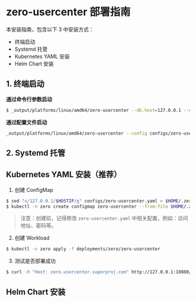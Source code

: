 # zero-usercenter 部署指南

本安装指南，包含以下 3 中安装方式：
- 终端启动
- Systemd 托管
- Kubernetes YAML 安装
- Helm Chart 安装

## 1. 终端启动

**通过命令行参数启动**

```bash
$ _output/platforms/linux/amd64/zero-usercenter --db.host=127.0.0.1 --db.username=zero --db.password='zero(#)666' --db.database=zero --redis.addr=127.0.0.1:6379 --etcd.endpoints=127.0.0.1:2379 --kafka.brokers=localhost:9092 --http.addr=0.0.0.0:50000 --grpc.addr=0.0.0.0:50010
```

**通过配置文件启动**

```bash
_output/platforms/linux/amd64/zero-usercenter --config configs/zero-usercenter.yaml
```

## 2. Systemd 托管


## Kubernetes YAML 安装（推荐）

1. 创建 ConfigMap

```bash
$ sed "s/127.0.0.1/$HOSTIP/g" configs/zero-usercenter.yaml > $HOME/.zero/zero-usercenter.yaml
$ kubectl -n zero create configmap zero-usercenter --from-file $HOME/.zero/zero-usercenter.yaml
```

> 注意：创建前，记得修改 `zero-usercenter.yaml` 中相关配置，例如：访问地址、密码等。

2. 创建 Workload

```bash
$ kubectl -n zero apply -f deployments/zero/zero-usercenter
```

3. 测试是否部署成功

```bash
$ curl -H "Host: zero.usercenter.superproj.com" http://127.0.0.1:18080/metrics
```

## Helm Chart 安装

<TODO>
